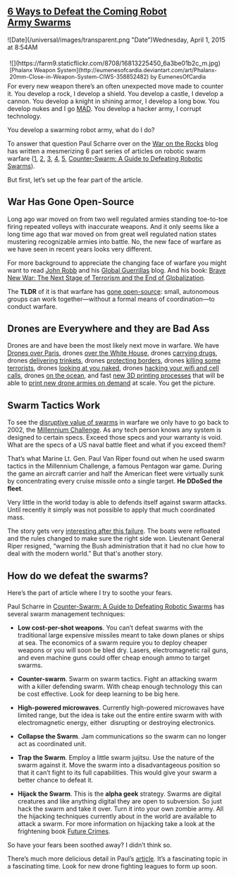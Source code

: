 ## [6 Ways to Defeat the Coming Robot Army Swarms](/blog/2015/4/1/6-ways-to-defeat-the-coming-robot-army-swarms.html)

<div class="journal-entry-tag journal-entry-tag-post-title"><span class="posted-on">![Date](/universal/images/transparent.png "Date")Wednesday, April 1, 2015 at 8:54AM</span></div>

<div class="body">

<div style="float: right; padding: 5px;">![](https://farm9.staticflickr.com/8708/16813225450_6a3be01b2c_m.jpg)  
<span style="font-size: 90%;">[Phalanx Weapon System](http://eumenesofcardia.deviantart.com/art/Phalanx-20mm-Close-in-Weapon-System-CIWS-358852482) by EumenesOfCardia</span></div>

For every new weapon there’s an often unexpected move made to counter it. You develop a rock, I develop a shield. You develop a castle, I develop a cannon. You develop a knight in shining armor, I develop a long bow. You develop nukes and I go [MAD](http://en.wikipedia.org/wiki/Mutual_assured_destruction). You develop a hacker army, I corrupt technology.

You develop a swarming robot army, what do I do?

<span>To answer that question Paul Scharre over on the</span> [<span>War on the Rocks</span>](http://warontherocks.com/) <span>blog has written a mesmerizing 6 part series of articles on robotic swarm warfare (</span>[<span>1</span>](http://warontherocks.com/2015/02/between-a-roomba-and-a-terminator-what-is-autonomy/)<span>,</span> [<span>2</span>](http://warontherocks.com/2015/02/robots-at-war-and-the-quality-of-quantity/)<span>,</span> [<span>3</span>](http://warontherocks.com/2015/03/unleash-the-swarm-the-future-of-warfare/)<span>,</span> [<span>4</span>](http://warontherocks.com/2015/03/the-human-element-in-robotic-warfare/)<span>,</span> [<span>5</span>](http://warontherocks.com/2015/03/commanding-the-swarm/)<span>,</span> [<span>Counter-Swarm: A Guide to Defeating Robotic Swarms</span>](http://warontherocks.com/2015/03/counter-swarm-a-guide-to-defeating-robotic-swarms/?singlepage=1)<span>).</span>

But first, let’s set up the fear part of the article.

## <span>War Has Gone Open-Source</span>

<span>Long ago war moved on from two well regulated armies standing toe-to-toe firing repeated volleys with inaccurate weapons. And it only seems like a long time ago that war moved on from great well regulated nation states mustering recognizable armies into battle. No, the new face of warfare as we have seen in recent years looks very different.</span>

<span>For more background to appreciate the changing face of warfare you might want to read</span> [<span>John Robb</span>](http://en.wikipedia.org/wiki/John_Robb_%28author%29) <span>and his</span> [<span>Global Guerrillas</span>](http://globalguerrillas.typepad.com/) <span>blog. And his book:</span> [<span>Brave New War: The Next Stage of Terrorism and the End of Globalization</span>](http://www.amazon.com/exec/obidos/ASIN/0471780790/ref=nosim/globalguerril-20)<span>.</span>

The **TLDR** of it is that warfare has [<span>gone open-source</span>](http://en.wikipedia.org/wiki/Open-source_warfare): small, autonomous groups can work together—without a formal means of coordination—to conduct warfare.

## <span>Drones are Everywhere and they are Bad Ass</span>

<span>Drones are and have been the most likely next move in warfare. We have</span> [<span>Drones over Paris</span>](http://globalguerrillas.typepad.com/globalguerrillas/2015/02/drones-over-paris-how-would-you-use-them.html)<span>, drones</span> [<span>over the White House</span>](http://www.nytimes.com/2015/01/27/us/white-house-drone.html?_r=0)<span>, drones</span> [<span>carrying drugs</span>](http://www.bbc.com/news/world-latin-america-30931367)<span>, drones</span> [<span>delivering trinkets</span>](http://www.theguardian.com/technology/2015/mar/30/amazon-tests-drones-secret-site-canada-us-faa)<span>, drones</span> [<span>protecting borders</span>](http://dronecenter.bard.edu/customs-and-border-protection-drones/)<span>, drones</span> [<span>killing some terrorists</span>](http://www.theguardian.com/us-news/2014/nov/24/-sp-us-drone-strikes-kill-1147)<span>, drones</span> [<span>looking at you naked</span>](http://www.triplem.com.au/melbourne/stuff/loose-unit/2015/3/woman-caught-sunbaking-naked-by-drone/)<span>, drones</span> [<span>hacking your wifi and cell calls</span>](http://www.wusa9.com/story/news/local/2014/12/11/spy-drone-hacking-cell-phones-text-messages/20214047/)<span>, drones</span> [<span>on the ocean</span>](http://breakingdefense.com/2014/10/who-pulls-trigger-for-new-navy-drone-swarm-boats/)<span>, and fast</span> [<span>new 3D printing processes</span>](http://arstechnica.com/science/2015/03/new-nonstop-3d-printing-process-takes-only-minutes-instead-of-hours/) <span>that will be able to</span> [<span>print new drone armies on demand</span>](http://www.wired.co.uk/news/archive/2014-11/25/evolving-3d-printed-robots) <span>at scale. You get the picture.</span>

## <span>Swarm Tactics Work</span>

<span>To see the</span> [<span>disruptive value of swarms</span>](http://www.cnas.org/sites/default/files/publications-pdf/CNAS_CostImposingValueofMass_Scharre.pdf.pdf) <span>in warfare we only have to go back to 2002, the</span> [<span>Millennium Challenge</span>](http://en.wikipedia.org/wiki/Millennium_Challenge_2002)<span>. As any tech person knows any system is designed to certain specs. Exceed those specs and your warranty is void. What are the specs of a US naval battle fleet and what if you exceed them?</span>

That’s what Marine Lt. Gen. Paul Van Riper found out when he used swarm tactics in the Millennium Challenge, a famous Pentagon war game. During the game an aircraft carrier and half the American fleet were virtually sunk by concentrating every cruise missile onto a single target. **He DDoSed the fleet**.

<span>Very little in the world today is able to defends itself against swarm attacks. Until recently it simply was not possible to apply that much coordinated mass.</span>

<span>The story gets very</span> [<span>interesting after this failure</span>](https://books.google.com/books?id=4qDN1FxWPT0C&pg=PA82&lpg=PA82&dq=Millennium+Challenge+swarm&source=bl&ots=vKoIXwovc0&sig=t_GUfmEUgpit5VsARNvrq3sZk7g&hl=en&sa=X&ei=MAgcVcOBJ8z1oATwyIHQBQ&ved=0CCkQ6AEwBDgK#v=onepage&q=Millennium%20Challenge%20swarm&f=false)<span>. The boats were refloated and the rules changed to make sure the right side won. Lieutenant General Riper resigned, “warning the Bush administration that it had no clue how to deal with the modern world.” But that's another story.</span>

## <span>How do we defeat the swarms?</span>

<span>Here’s the part of article where I try to soothe your fears.</span>

<span>Paul Scharre in</span> [<span>Counter-Swarm: A Guide to Defeating Robotic Swarms</span>](http://warontherocks.com/2015/03/counter-swarm-a-guide-to-defeating-robotic-swarms/?singlepage=1) <span>has several swarm management techniques:</span>

*   <span>**Low cost-per-shot weapons**</span><span>. You can’t defeat swarms with the traditional large expensive missiles meant to take down planes or ships at sea. The economics of a swarm require you to deploy cheaper weapons or you will soon be bled dry. Lasers, electromagnetic rail guns, and even machine guns could offer cheap enough ammo to target swarms.</span>

*   <span>**Counter-swarm**</span><span>. Swarm on swarm tactics. Fight an attacking swarm with a killer defending swarm. With cheap enough technology this can be cost effective. Look for deep learning to be big here.</span>

*   <span>**High-powered microwaves**</span><span>. Currently high-powered microwaves have limited range, but the idea is take out the entire entire swarm with with electromagnetic energy, either  disrupting or destroying electronics.</span>

*   <span>**Collapse the Swarm**</span><span>. Jam communications so the swarm can no longer act as coordinated unit.</span>

*   <span>**Trap the Swarm**</span><span>. Employ a little swarm jujitsu. Use the nature of the swarm against it. Move the swarm into a disadvantageous position so that it can’t fight to its full capabilities. This would give your swarm a better chance to defeat it.</span>

*   **Hijack the Swarm**. This is the **alpha geek** strategy. Swarms are digital creatures and like anything digital they are open to subversion. So just hack the swarm and take it over. Turn it into your own zombie army. All the hijacking techniques currently about in the world are available to attack a swarm. For more information on hijacking take a look at the frightening book [<span>Future Crimes</span>](http://www.amazon.com/Future-Crimes-Everything-Connected-Vulnerable/dp/0385539002).

<span>So have your fears been soothed away? I didn’t think so.</span>

<span>There’s much more delicious detail in Paul’s</span> [<span>article</span>](http://warontherocks.com/2015/03/counter-swarm-a-guide-to-defeating-robotic-swarms/?singlepage=1)<span>. It’s a fascinating topic in a fascinating time. Look for new drone fighting leagues to form up soon.</span>

</div>